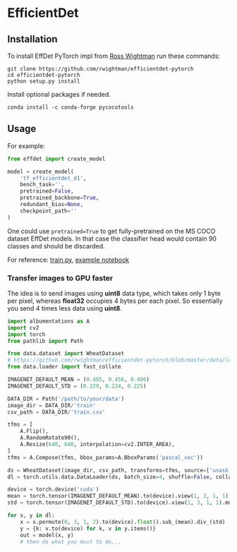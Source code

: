 # EfficientDet

## Installation
To install EffDet PyTorch impl from 
[Ross Wightman](https://github.com/rwightman/efficientdet-pytorch) run these commands:

```shell script
git clone https://github.com/rwightman/efficientdet-pytorch
cd efficientdet-pytorch
python setup.py install
```

Install optional packages if needed.

```shell script
conda install -c conda-forge pycocotools
```

## Usage
For example: 

```python
from effdet import create_model

model = create_model(
    'tf_efficientdet_d1', 
    bench_task='',
    pretrained=False,
    pretrained_backbone=True,
    redundant_bias=None,
    checkpoint_path=''
)
```

One could use `pretrained=True` to get fully-pretrained on the MS COCO dataset EffDet models. In that case the classifier head 
would contain 90 classes and should be discarded.

For reference:
[train.py](https://github.com/rwightman/efficientdet-pytorch/blob/master/train.py),
[example notebook](../nbs/effdet_rwightman.ipynb)

### Transfer images to GPU faster

The idea is to send images using **uint8** data type, which takes only 1 byte per pixel,
whereas **float32** occupies 4 bytes per each pixel. 
So essentially you send 4 times less data using **uint8**.

```python
import albumentations as A
import cv2
import torch
from pathlib import Path

from data.dataset import WheatDataset
# https://github.com/rwightman/efficientdet-pytorch/blob/master/data/loader.py
from data.loader import fast_collate

IMAGENET_DEFAULT_MEAN = (0.485, 0.456, 0.406)
IMAGENET_DEFAULT_STD = (0.229, 0.224, 0.225)

DATA_DIR = Path('/path/to/your/data')
image_dir = DATA_DIR/'train'
csv_path = DATA_DIR/'train.csv'

tfms = [
    A.Flip(),
    A.RandomRotate90(),
    A.Resize(640, 640, interpolation=cv2.INTER_AREA),
]
tfms = A.Compose(tfms, bbox_params=A.BboxParams('pascal_voc'))

ds = WheatDataset(image_dir, csv_path, transforms=tfms, source=['usask_1'])
dl = torch.utils.data.DataLoader(ds, batch_size=4, shuffle=False, collate_fn=fast_collate)

device = torch.device('cuda')
mean = torch.tensor(IMAGENET_DEFAULT_MEAN).to(device).view(1, 3, 1, 1).mul_(255)
std = torch.tensor(IMAGENET_DEFAULT_STD).to(device).view(1, 3, 1, 1).mul_(255)

for x, y in dl:
    x = x.permute(0, 3, 1, 2).to(device).float().sub_(mean).div_(std)
    y = {k: v.to(device) for k, v in y.items()}
    out = model(x, y)
    # then do what you must to do...
```
